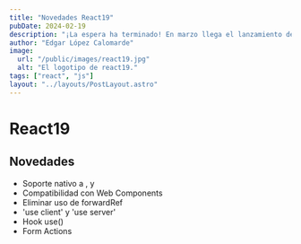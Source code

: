 ```yaml
---
title: "Novedades React19"
pubDate: 2024-02-19
description: "¡La espera ha terminado! En marzo llega el lanzamiento de React 19, la última versión de esta popular biblioteca JavaScript. Con emocionantes mejoras en rendimiento, nuevas características y una experiencia de desarrollo más fluida, React 19 promete llevar tus proyectos web al siguiente nivel. ¡Prepárate para explorar las nuevas posibilidades y optimizar el rendimiento de tus aplicaciones con esta emocionante actualización!"
author: "Edgar López Calomarde"
image:
  url: "/public/images/react19.jpg"
  alt: "El logotipo de react19."
tags: ["react", "js"]
layout: "../layouts/PostLayout.astro"
---
```


# React19

## Novedades

- Soporte nativo a </title>, </link> y </meta>
- Compatibilidad con Web Components
- Eliminar uso de forwardRef
- 'use client' y 'use server'
- Hook use()
- Form Actions
